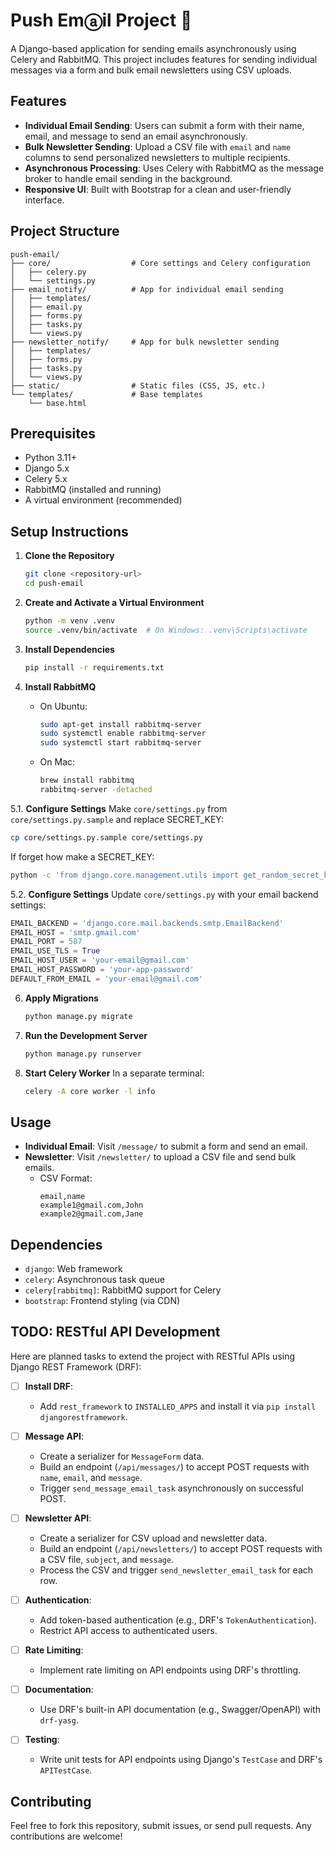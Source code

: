# Push Emⓐil Project 📧

A Django-based application for sending emails asynchronously using Celery and RabbitMQ. This project includes features for sending individual messages via a form and bulk email newsletters using CSV uploads.

## Features

- **Individual Email Sending**: Users can submit a form with their name, email, and message to send an email asynchronously.
- **Bulk Newsletter Sending**: Upload a CSV file with `email` and `name` columns to send personalized newsletters to multiple recipients.
- **Asynchronous Processing**: Uses Celery with RabbitMQ as the message broker to handle email sending in the background.
- **Responsive UI**: Built with Bootstrap for a clean and user-friendly interface.

## Project Structure

```
push-email/
├── core/                  # Core settings and Celery configuration
│   ├── celery.py
│   └── settings.py
├── email_notify/          # App for individual email sending
│   ├── templates/
│   ├── email.py
│   ├── forms.py
│   ├── tasks.py
│   └── views.py
├── newsletter_notify/     # App for bulk newsletter sending
│   ├── templates/
│   ├── forms.py
│   ├── tasks.py
│   └── views.py
├── static/                # Static files (CSS, JS, etc.)
└── templates/             # Base templates
    └── base.html
```

## Prerequisites

- Python 3.11+
- Django 5.x
- Celery 5.x
- RabbitMQ (installed and running)
- A virtual environment (recommended)

## Setup Instructions

1. **Clone the Repository**

   ```bash
   git clone <repository-url>
   cd push-email
   ```

2. **Create and Activate a Virtual Environment**

   ```bash
   python -m venv .venv
   source .venv/bin/activate  # On Windows: .venv\Scripts\activate
   ```

3. **Install Dependencies**

   ```bash
   pip install -r requirements.txt
   ```

4. **Install RabbitMQ**

   - On Ubuntu:
     ```bash
     sudo apt-get install rabbitmq-server
     sudo systemctl enable rabbitmq-server
     sudo systemctl start rabbitmq-server
     ```
   - On Mac:
     ```bash
     brew install rabbitmq
     rabbitmq-server -detached
     ```
5.1. **Configure Settings**
   Make `core/settings.py` from `core/settings.py.sample` and replace SECRET_KEY:

   ```bash
   cp core/settings.py.sample core/settings.py
   ```

If forget how make a SECRET_KEY:

   ```bash
   python -c 'from django.core.management.utils import get_random_secret_key; print(get_random_secret_key())'
   ```

5.2. **Configure Settings**
   Update `core/settings.py` with your email backend settings:

   ```python
   EMAIL_BACKEND = 'django.core.mail.backends.smtp.EmailBackend'
   EMAIL_HOST = 'smtp.gmail.com'
   EMAIL_PORT = 587
   EMAIL_USE_TLS = True
   EMAIL_HOST_USER = 'your-email@gmail.com'
   EMAIL_HOST_PASSWORD = 'your-app-password'
   DEFAULT_FROM_EMAIL = 'your-email@gmail.com'
   ```

6. **Apply Migrations**

   ```bash
   python manage.py migrate
   ```

7. **Run the Development Server**

   ```bash
   python manage.py runserver
   ```

8. **Start Celery Worker**
   In a separate terminal:
   ```bash
   celery -A core worker -l info
   ```

## Usage

- **Individual Email**: Visit `/message/` to submit a form and send an email.
- **Newsletter**: Visit `/newsletter/` to upload a CSV file and send bulk emails.
  - CSV Format:
    ```
    email,name
    example1@gmail.com,John
    example2@gmail.com,Jane
    ```

## Dependencies

- `django`: Web framework
- `celery`: Asynchronous task queue
- `celery[rabbitmq]`: RabbitMQ support for Celery
- `bootstrap`: Frontend styling (via CDN)

## TODO: RESTful API Development

Here are planned tasks to extend the project with RESTful APIs using Django REST Framework (DRF):

- [ ] **Install DRF**:

  - Add `rest_framework` to `INSTALLED_APPS` and install it via `pip install djangorestframework`.

- [ ] **Message API**:

  - Create a serializer for `MessageForm` data.
  - Build an endpoint (`/api/messages/`) to accept POST requests with `name`, `email`, and `message`.
  - Trigger `send_message_email_task` asynchronously on successful POST.

- [ ] **Newsletter API**:

  - Create a serializer for CSV upload and newsletter data.
  - Build an endpoint (`/api/newsletters/`) to accept POST requests with a CSV file, `subject`, and `message`.
  - Process the CSV and trigger `send_newsletter_email_task` for each row.

- [ ] **Authentication**:

  - Add token-based authentication (e.g., DRF's `TokenAuthentication`).
  - Restrict API access to authenticated users.

- [ ] **Rate Limiting**:

  - Implement rate limiting on API endpoints using DRF's throttling.

- [ ] **Documentation**:

  - Use DRF's built-in API documentation (e.g., Swagger/OpenAPI) with `drf-yasg`.

- [ ] **Testing**:
  - Write unit tests for API endpoints using Django's `TestCase` and DRF's `APITestCase`.

## Contributing

Feel free to fork this repository, submit issues, or send pull requests. Any contributions are welcome!


